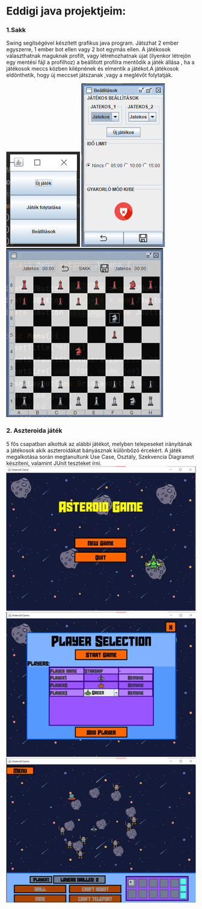 # Eddigi java projektjeim:

### 1.Sakk

Swing segítségével készített grafikus java program.
Játszhat 2 ember egyszerre, 1 ember bot ellen vagy 2 bot egymás ellen. A játékosok választhatnak maguknak profilt, vagy létrehozhatnak újat (ilyenkor létrejön egy mentési fájl a profilhoz) a beállított profilra mentődik a játék állása , ha a játékosok meccs közben kilépnének és elmentik a játékot.A játékosok eldönthetik, hogy új meccset játszanak ,vagy a meglévőt folytatják.

![alt text](https://github.com/kayyer/seged/blob/main/progKepek/sakkMenu.png?raw=true)
![alt text](https://github.com/kayyer/seged/blob/main/progKepek/sakkBeallitasok.png?raw=true "Beállítások")
![alt text](https://github.com/kayyer/seged/blob/main/progKepek/sakkMenet.png?raw=true "Tábla")

### 2. Aszteroida játék

5 fős csapatban alkottuk az alábbi játékot, melyben telepeseket irányítának a játékosok akik aszteroidákat bányásznak különbőzó ércekért. A játék megalkotása során megtanultunk Use Case, Osztály, Szekvencia Diagramot készíteni, valamint JUnit teszteket írni.
![alt text](https://github.com/kayyer/seged/blob/main/progKepek/aszteroidaKezdo.png?raw=true)
![alt text](https://github.com/kayyer/seged/blob/main/progKepek/aszteroidaUjJatek.png?raw=true "Beállítások")
![alt text](https://github.com/kayyer/seged/blob/main/progKepek/aszteroidaJatek.png?raw=true "Tábla")

